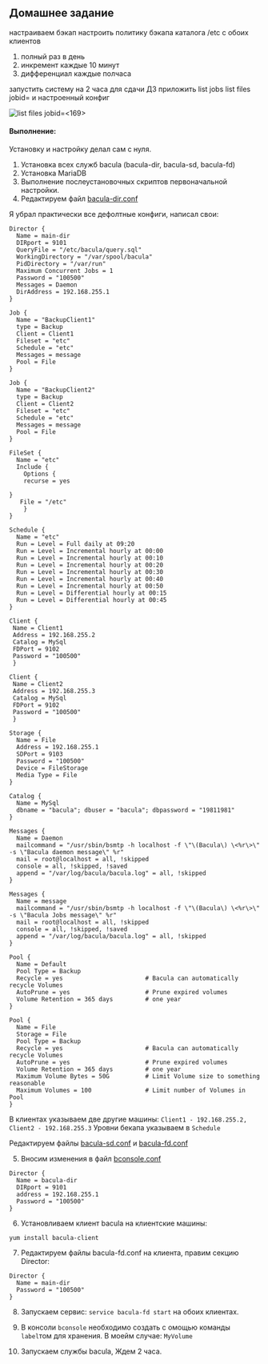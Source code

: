 
## Домашнее задание
настраиваем бэкап
настроить политику бэкапа каталога /etc с обоих клиентов
1) полный раз в день
2) инкремент каждые 10 минут
3) дифференциал каждые полчаса

запустить систему на 2 часа
для сдачи ДЗ приложить
list jobs
list files jobid=<idfullbackup>
и настроенный конфиг
	
![list files jobid=<169>]()
  
  



#### Выполнение:

Установку и настройку делал сам с нуля.
1. Установка всех служб bacula (bacula-dir, bacula-sd, bacula-fd)
2. Установка MariaDB
3. Выполнение послеустановочных скриптов первоначальной настройки.
4. Редактируем файл [bacula-dir.conf](https://github.com/bootcd/Otus-linux-homework/blob/bacula/bacula-dir.conf)

Я убрал практически все дефолтные конфиги, написал свои:
```
Director {                           
  Name = main-dir
  DIRport = 9101              
  QueryFile = "/etc/bacula/query.sql"
  WorkingDirectory = "/var/spool/bacula"
  PidDirectory = "/var/run"
  Maximum Concurrent Jobs = 1
  Password = "100500"     
  Messages = Daemon
  DirAddress = 192.168.255.1
}

Job {
  Name = "BackupClient1"
  type = Backup
  Client = Client1
  Fileset = "etc"
  Schedule = "etc"
  Messages = message
  Pool = File
}

Job {
  Name = "BackupClient2"
  type = Backup
  Client = Client2
  Fileset = "etc"
  Schedule = "etc"
  Messages = message
  Pool = File
}

FileSet {
  Name = "etc"
  Include {
    Options {
    recurse = yes

}
   File = "/etc"
	}
}

Schedule {
  Name = "etc"
  Run = Level = Full daily at 09:20
  Run = Level = Incremental hourly at 00:00
  Run = Level = Incremental hourly at 00:10
  Run = Level = Incremental hourly at 00:20
  Run = Level = Incremental hourly at 00:30
  Run = Level = Incremental hourly at 00:40
  Run = Level = Incremental hourly at 00:50
  Run = Level = Differential hourly at 00:15
  Run = Level = Differential hourly at 00:45
}

Client {
 Name = Client1
 Address = 192.168.255.2
 Catalog = MySql
 FDPort = 9102
 Password = "100500"
 }

Client {
 Name = Client2
 Address = 192.168.255.3
 Catalog = MySql
 FDPort = 9102
 Password = "100500"
 }

Storage {
  Name = File
  Address = 192.168.255.1
  SDPort = 9103
  Password = "100500"
  Device = FileStorage
  Media Type = File
}

Catalog {
  Name = MySql
  dbname = "bacula"; dbuser = "bacula"; dbpassword = "19811981"
}

Messages {
  Name = Daemon
  mailcommand = "/usr/sbin/bsmtp -h localhost -f \"\(Bacula\) \<%r\>\" -s \"Bacula daemon message\" %r"
  mail = root@localhost = all, !skipped            
  console = all, !skipped, !saved
  append = "/var/log/bacula/bacula.log" = all, !skipped
}

Messages {
  Name = message
  mailcommand = "/usr/sbin/bsmtp -h localhost -f \"\(Bacula\) \<%r\>\" -s \"Bacula Jobs message\" %r"
  mail = root@localhost = all, !skipped
  console = all, !skipped, !saved
  append = "/var/log/bacula/bacula.log" = all, !skipped
}

Pool {
  Name = Default
  Pool Type = Backup
  Recycle = yes                       # Bacula can automatically recycle Volumes
  AutoPrune = yes                     # Prune expired volumes
  Volume Retention = 365 days         # one year
}

Pool {
  Name = File
  Storage = File
  Pool Type = Backup
  Recycle = yes                       # Bacula can automatically recycle Volumes
  AutoPrune = yes                     # Prune expired volumes
  Volume Retention = 365 days         # one year
  Maximum Volume Bytes = 50G          # Limit Volume size to something reasonable
  Maximum Volumes = 100               # Limit number of Volumes in Pool
}
```
В клиентах указываем две другие машины: `Client1 - 192.168.255.2, Client2 - 192.168.255.3`
Уровни бекапа указываем в `Schedule`

Редактируем файлы [bacula-sd.conf](https://github.com/bootcd/Otus-linux-homework/blob/bacula/bacula-sd.conf) и [bacula-fd.conf](https://github.com/bootcd/Otus-linux-homework/blob/bacula/bacula-fd.conf)

5. Вносим изменения в файл [bconsole.conf](https://github.com/bootcd/Otus-linux-homework/blob/bacula/bconsole.conf)

```
Director {
  Name = bacula-dir
  DIRport = 9101
  address = 192.168.255.1
  Password = "100500"
}
```
6. Установливаем клиент bacula на клиентские машины:

`yum install bacula-client`

7. Редактируем файлы bacula-fd.conf на клиента, правим секцию Director:

```
Director {
  Name = main-dir
  Password = "100500"
}
```
8. Запускаем сервис: `service bacula-fd start` на обоих клиентах.

9. В консоли `bconsole` необходимо создать с омощью команды `label`том для хранения. В моейм случае: `MyVolume`

10. Запускаем службы bacula, Ждем 2 часа.
